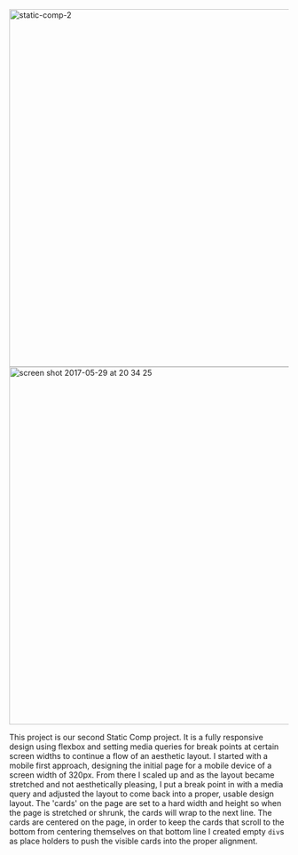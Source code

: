 <img width="644" alt="static-comp-2" src="https://cloud.githubusercontent.com/assets/23174736/26566265/10e7bb6a-44af-11e7-9af8-9031f1d89e40.jpg">

<img width="644" alt="screen shot 2017-05-29 at 20 34 25" src="https://cloud.githubusercontent.com/assets/23174736/26566266/10f8f9de-44af-11e7-8873-fc093b46ec94.png">



This project is our second Static Comp project.  It is a fully responsive design using flexbox and setting media queries for break points at certain screen widths to continue a flow of an aesthetic layout. I started with a mobile first approach, designing the initial page for a mobile device of a screen width of 320px. From there I scaled up and as the layout became stretched and not aesthetically pleasing, I put a break point in with a media query and adjusted the layout to come back into a proper, usable design layout.  The 'cards' on the page are set to a hard width and height so when the page is stretched or shrunk, the cards will wrap to the next line.  The cards are centered on the page, in order to keep the cards that scroll to the bottom from centering themselves on that bottom line I created empty `div`s as place holders to push the visible cards into the proper alignment.
